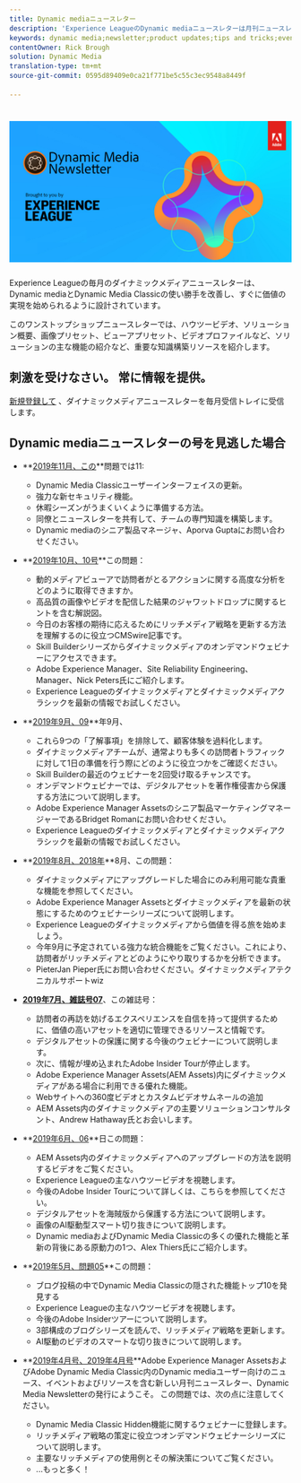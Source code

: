 ```yaml
---
title: Dynamic mediaニュースレター
description: 'Experience LeagueのDynamic mediaニュースレターは月刊ニュースレターです。 Dynamic mediaとDynamic Media Classicの使い方をすばやく習得できるように設計されており、すぐに価値を実現できます。 このワンストップショップニュースレターでは、ビデオの制作方法、ソリューションの概要、画像プリセット、ビューアプリセット、ビデオプロファイルなどの主な機能の紹介など、高度な知識構築リソースを利用できます。 '
keywords: dynamic media;newsletter;product updates;tips and tricks;events;customer success;blog;blogs;images;videos;features;capabilities
contentOwner: Rick Brough
solution: Dynamic Media
translation-type: tm+mt
source-git-commit: 0595d89409e0ca21f771be5c55c3ec9548a8449f

---
```



# ![Dynamic mediaニュースレターロゴ](/help/assets/assets/dynamic-media-newsletter-logo.png)

Experience Leagueの毎月のダイナミックメディアニュースレターは、Dynamic mediaとDynamic Media Classicの使い勝手を改善し、すぐに価値の実現を始められるように設計されています。

このワンストップショップニュースレターでは、ハウツービデオ、ソリューション概要、画像プリセット、ビューアプリセット、ビデオプロファイルなど、ソリューションの主な機能の紹介など、重要な知識構築リソースを紹介します。

## 刺激を受けなさい。 常に情報を提供。

[新規登録して](https://www.adobe.com/subscription/dynamic-media-newsletter.html) 、ダイナミックメディアニュースレターを毎月受信トレイに受信します。

## Dynamic mediaニュースレターの号を見逃した場合

* **[2019年11月、この](https://expleague.azureedge.net/assets/dynamic-media/Dynamic_Media_Newsletter_11_2019_Nov.html)**問題では11:

   * Dynamic Media Classicユーザーインターフェイスの更新。
   * 強力な新セキュリティ機能。
   * 休暇シーズンがうまくいくように準備する方法。
   * 同僚とニュースレターを共有して、チームの専門知識を構築します。
   * Dynamic mediaのシニア製品マネージャ、Aporva Guptaにお問い合わせください。

* **[2019年10月、10号](https://expleague.azureedge.net/assets/dynamic-media/Dynamic_Media_Newsletter_10_2019_Oct.html)**この問題：

   * 動的メディアビューアで訪問者がとるアクションに関する高度な分析をどのように取得できますか。
   * 高品質の画像やビデオを配信した結果のジャワットドロップに関するヒントを含む解説図。
   * 今日のお客様の期待に応えるためにリッチメディア戦略を更新する方法を理解するのに役立つCMSwire記事です。
   * Skill Builderシリーズからダイナミックメディアのオンデマンドウェビナーにアクセスできます。
   * Adobe Experience Manager、Site Reliability Engineering、Manager、Nick Peters氏にご紹介します。
   * Experience Leagueのダイナミックメディアとダイナミックメディアクラシックを最新の情報でお試しください。

* **[2019年9月、09](https://expleague.azureedge.net/assets/dynamic-media/Dynamic_Media_Newsletter_09_2019_Sept.html)**年9月、

   * これら9つの「了解事項」を排除して、顧客体験を過料化します。
   * ダイナミックメディアチームが、通常よりも多くの訪問者トラフィックに対して1日の準備を行う際にどのように役立つかをご確認ください。
   * Skill Builderの最近のウェビナーを2回受け取るチャンスです。
   * オンデマンドウェビナーでは、デジタルアセットを著作権侵害から保護する方法について説明します。
   * Adobe Experience Manager Assetsのシニア製品マーケティングマネージャーであるBridget Romanにお問い合わせください。
   * Experience Leagueのダイナミックメディアとダイナミックメディアクラシックを最新の情報でお試しください。


* **[2019年8月、2018年](https://expleague.azureedge.net/assets/dynamic-media/Dynamic_Media_Newsletter_08_2019_Aug.html)**8月、この問題：

   * ダイナミックメディアにアップグレードした場合にのみ利用可能な貴重な機能を参照してください。
   * Adobe Experience Manager Assetsとダイナミックメディアを最新の状態にするためのウェビナーシリーズについて説明します。
   * Experience Leagueのダイナミックメディアから価値を得る旅を始めましょう。
   * 今年9月に予定されている強力な統合機能をご覧ください。これにより、訪問者がリッチメディアとどのようにやり取りするかを分析できます。
   * PieterJan Pieper氏にお問い合わせください。ダイナミックメディアテクニカルサポートwiz


* **[2019年7月、雑誌号07](https://expleague.azureedge.net/assets/dynamic-media/Dynamic_Media_Newsletter_07_2019_July.html)**、この雑誌号：

   * 訪問者の再訪を妨げるエクスペリエンスを自信を持って提供するために、価値の高いアセットを適切に管理できるリソースと情報です。
   * デジタルアセットの保護に関する今後のウェビナーについて説明します。
   * 次に、情報が埋め込まれたAdobe Insider Tourが停止します。
   * Adobe Experience Manager Assets(AEM Assets)内にダイナミックメディアがある場合に利用できる優れた機能。
   * Webサイトへの360度ビデオとカスタムビデオサムネールの追加
   * AEM Assets内のダイナミックメディアの主要ソリューションコンサルタント、Andrew Hathaway氏とお会いします。

* **[2019年6月、06](https://expleague.azureedge.net/assets/dynamic-media/Dynamic_Media_Newsletter_06_2019_June.html)**日この問題：

   * AEM Assets内のダイナミックメディアへのアップグレードの方法を説明するビデオをご覧ください。
   * Experience Leagueの主なハウツービデオを視聴します。
   * 今後のAdobe Insider Tourについて詳しくは、こちらを参照してください。
   * デジタルアセットを海賊版から保護する方法について説明します。
   * 画像のAI駆動型スマート切り抜きについて説明します。
   * Dynamic mediaおよびDynamic Media Classicの多くの優れた機能と革新の背後にある原動力の1つ、Alex Thiers氏にご紹介します。

* **[2019年5月、問題05](https://expleague.azureedge.net/assets/dynamic-media/Dynamic_Media_Newsletter_05_2019_May.html)**この問題：

   * ブログ投稿の中でDynamic Media Classicの隠された機能トップ10を発見する
   * Experience Leagueの主なハウツービデオを視聴します。
   * 今後のAdobe Insiderツアーについて説明します。
   * 3部構成のブログシリーズを読んで、リッチメディア戦略を更新します。
   * AI駆動のビデオのスマートな切り抜きについて説明します。

* **[2019年4月号、2019年4月号](https://expleague.azureedge.net/assets/dynamic-media/Dynamic_Media_Newsletter_04_2019_April.html)**Adobe Experience Manager AssetsおよびAdobe Dynamic Media Classic内のDynamic mediaユーザー向けのニュース、イベントおよびリソースを含む新しい月刊ニュースレター、Dynamic Media Newsletterの発行にようこそ。 この問題では、次の点に注意してください。
   * Dynamic Media Classic Hidden機能に関するウェビナーに登録します。
   * リッチメディア戦略の策定に役立つオンデマンドウェビナーシリーズについて説明します。
   * 主要なリッチメディアの使用例とその解決策についてご覧ください。
   * ...もっと多く！